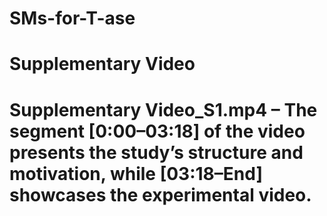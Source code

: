 # SMs-for-T-ase
# Supplementary Video 
# Supplementary Video_S1.mp4 – The segment [0:00–03:18] of the video presents the study’s structure and motivation, while [03:18–End] showcases the experimental video.
